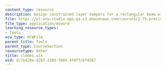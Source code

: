 ```yaml
---
content_type: resource
description: Design constrained layer dampers for a rectangular beam with plate CLDs
file: https://ol-ocw-studio-app-qa.s3.amazonaws.com/courses/2-75-precision-machine-design-fall-2001/dc7e420ed287228df6b94fdffcbf4567_clddes.xls
file_type: application/msword
learning_resource_types:
- Tools
ocw_type: OCWFile
parent_title: Tools
parent_type: CourseSection
resourcetype: Other
title: clddes.xls
uid: dc7e420e-d287-228d-f6b9-4fdffcbf4567
---
```

